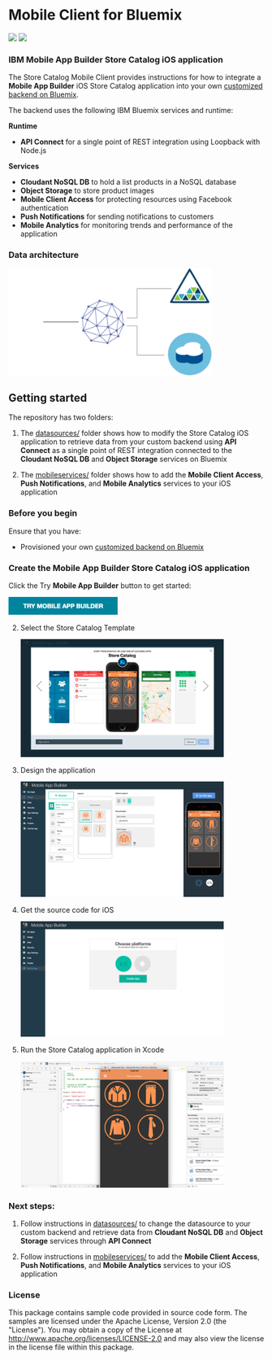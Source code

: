 # Mobile Client for Bluemix
[![](https://img.shields.io/badge/bluemix-powered-blue.svg)](https://bluemix.net)
[![](https://img.shields.io/badge/mobile-app%20builder-orange.svg)](https://bluemix.net/catalog/services/mobile-app-builder/)

### IBM Mobile App Builder Store Catalog iOS application
The Store Catalog Mobile Client provides instructions for how to integrate a **Mobile App Builder** iOS Store Catalog application into your own [customized backend on Bluemix](https://github.com/ibm-bluemix-mobile-services/appbuilder-storecatalog-backend).

The backend uses the following IBM Bluemix services and runtime:

**Runtime**
* **API Connect** for a single point of REST integration using Loopback with Node.js

**Services**
* **Cloudant NoSQL DB** to hold a list products in a NoSQL database
* **Object Storage** to store product images
* **Mobile Client Access** for protecting resources using Facebook authentication
* **Push Notifications** for sending notifications to customers
* **Mobile Analytics** for monitoring trends and performance of the application

### Data architecture
<img src="readme/data.gif" alt="data architecture" width="400px"/>

## Getting started

The repository has two folders:

1. The [datasources/](datasources) folder shows how to modify the Store Catalog iOS application to retrieve data from your custom backend using **API Connect** as a single point of REST integration connected to the **Cloudant NoSQL DB** and **Object Storage** services on Bluemix

2. The [mobileservices/](mobileservices) folder shows how to add the **Mobile Client Access**, **Push Notifications**, and **Mobile Analytics** services to your iOS application

### Before you begin
Ensure that you have:

* Provisioned your own [customized backend on Bluemix](https://github.com/ibm-bluemix-mobile-services/appbuilder-storecatalog-backend)


### Create the Mobile App Builder Store Catalog iOS application

Click the Try **Mobile App Builder** button to get started:

<a href="https://console.ng.bluemix.net/catalog/services/mobile-app-builder/?cm_sp=bluemixblog-_-content-_-cta" target="_blank"><img src="readme/try.png" alt="try button" width="215px"/></a>

2. Select the Store Catalog Template

	<img src="readme/step2.png" alt="select template" width="400px"/>

3. Design the application

	<img src="readme/step3.png" alt="design application" width="400px"/>

4. Get the source code for iOS

	<img src="readme/step4.png" alt="get source" width="400px"/>

5. Run the Store Catalog application in Xcode

	<img src="readme/step5.png" alt="run xcode" width="400px"/>

### Next steps:

1. Follow instructions in [datasources/](datasources) to change the datasource to your custom backend and retrieve data from **Cloudant NoSQL DB** and **Object Storage** services through **API Connect**

2. Follow instructions in [mobileservices/](mobileservices) to add the **Mobile Client Access**, **Push Notifications**, and **Mobile Analytics** services to your iOS application


### License
This package contains sample code provided in source code form. The samples are licensed under the Apache License, Version 2.0 (the "License"). You may obtain a copy of the License at http://www.apache.org/licenses/LICENSE-2.0 and may also view the license in the license file within this package.
